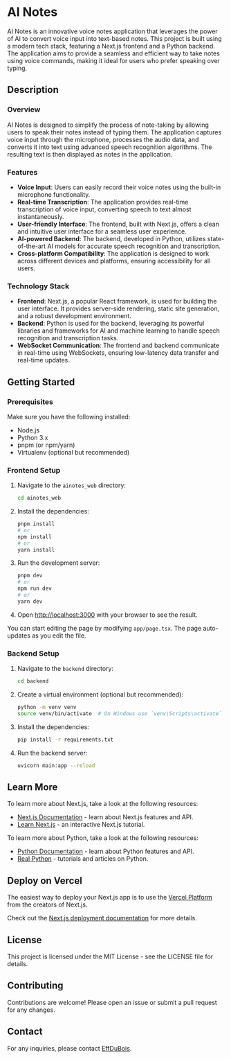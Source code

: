 # AI Notes

AI Notes is an innovative voice notes application that leverages the power of AI to convert voice input into text-based notes. This project is built using a modern tech stack, featuring a Next.js frontend and a Python backend. The application aims to provide a seamless and efficient way to take notes using voice commands, making it ideal for users who prefer speaking over typing.

## Description

### Overview

AI Notes is designed to simplify the process of note-taking by allowing users to speak their notes instead of typing them. The application captures voice input through the microphone, processes the audio data, and converts it into text using advanced speech recognition algorithms. The resulting text is then displayed as notes in the application.

### Features

- **Voice Input**: Users can easily record their voice notes using the built-in microphone functionality.
- **Real-time Transcription**: The application provides real-time transcription of voice input, converting speech to text almost instantaneously.
- **User-friendly Interface**: The frontend, built with Next.js, offers a clean and intuitive user interface for a seamless user experience.
- **AI-powered Backend**: The backend, developed in Python, utilizes state-of-the-art AI models for accurate speech recognition and transcription.
- **Cross-platform Compatibility**: The application is designed to work across different devices and platforms, ensuring accessibility for all users.

### Technology Stack

- **Frontend**: Next.js, a popular React framework, is used for building the user interface. It provides server-side rendering, static site generation, and a robust development environment.
- **Backend**: Python is used for the backend, leveraging its powerful libraries and frameworks for AI and machine learning to handle speech recognition and transcription tasks.
- **WebSocket Communication**: The frontend and backend communicate in real-time using WebSockets, ensuring low-latency data transfer and real-time updates.

## Getting Started

### Prerequisites

Make sure you have the following installed:

- Node.js
- Python 3.x
- pnpm (or npm/yarn)
- Virtualenv (optional but recommended)

### Frontend Setup

1. Navigate to the `ainotes_web` directory:

    ```bash
    cd ainotes_web
    ```

2. Install the dependencies:

    ```bash
    pnpm install
    # or
    npm install
    # or
    yarn install
    ```

3. Run the development server:

    ```bash
    pnpm dev
    # or
    npm run dev
    # or
    yarn dev
    ```

4. Open [http://localhost:3000](http://localhost:3000) with your browser to see the result.

You can start editing the page by modifying `app/page.tsx`. The page auto-updates as you edit the file.

### Backend Setup

1. Navigate to the `backend` directory:

    ```bash
    cd backend
    ```

2. Create a virtual environment (optional but recommended):

    ```bash
    python -m venv venv
    source venv/bin/activate  # On Windows use `venv\Scripts\activate`
    ```

3. Install the dependencies:

    ```bash
    pip install -r requirements.txt
    ```

4. Run the backend server:

    ```bash
    uvicorn main:app --reload
    ```

## Learn More

To learn more about Next.js, take a look at the following resources:

- [Next.js Documentation](https://nextjs.org/docs) - learn about Next.js features and API.
- [Learn Next.js](https://nextjs.org/learn) - an interactive Next.js tutorial.

To learn more about Python, take a look at the following resources:

- [Python Documentation](https://docs.python.org/3/) - learn about Python features and API.
- [Real Python](https://realpython.com/) - tutorials and articles on Python.

## Deploy on Vercel

The easiest way to deploy your Next.js app is to use the [Vercel Platform](https://vercel.com/new?utm_medium=default-template&filter=next.js&utm_source=create-next-app&utm_campaign=create-next-app-readme) from the creators of Next.js.

Check out the [Next.js deployment documentation](https://nextjs.org/docs/deployment) for more details.

## License

This project is licensed under the MIT License - see the LICENSE file for details.

## Contributing

Contributions are welcome! Please open an issue or submit a pull request for any changes.

## Contact

For any inquiries, please contact [EffDuBois](https://github.com/EffDuBois).